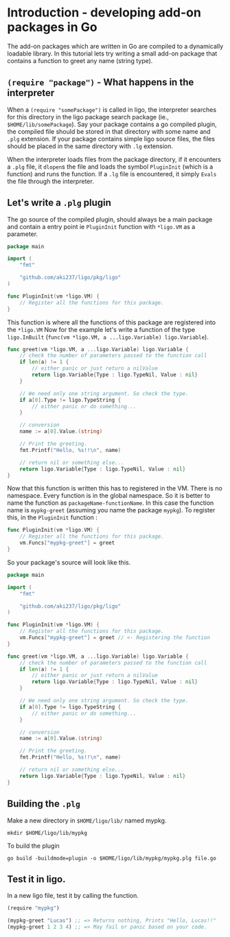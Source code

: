 # Introduction - developing add-on packages in Go

The add-on packages which are written in Go are compiled to a dynamically loadable
library. In this tutorial lets try writing a small add-on package that contains a
function to greet any name (string type).

## ``(require "package")`` - What happens in the interpreter

When a `(require "somePackage")` is called in ligo, the interpreter searches
for this directory in the ligo package search package (ie., `$HOME/lib/somePackage`).
Say your package contains a go compiled plugin, the compiled file should be stored in
that directory with some name and `.plg` extension. If your package contains simple
ligo source files, the files should be placed in the same directory with `.lg`
extension.

When the interpreter loads files from the package directory, if it encounters a `.plg`
file, it `dlopen`s the file and loads the symbol `PluginInit` (which is a function) and
runs the function. If a `.lg` file is encountered, it simply `Evals` the file through
the interpreter.

## Let's write a `.plg` plugin

The go source of the compiled plugin, should always be a main package and
contain a entry point ie `PluginInit` function with `*ligo.VM` as a parameter.

```go
package main

import (
    "fmt"

    "github.com/aki237/ligo/pkg/ligo"
)

func PluginInit(vm *ligo.VM) {
    // Register all the functions for this package.
}
```
This function is where all the functions of this package are registered into the `*ligo.VM`
Now for the example let's write a function of the type `ligo.InBuilt`
(`func(vm *ligo.VM, a ...ligo.Variable) ligo.Variable`).

```go
func greet(vm *ligo.VM, a ...ligo.Variable) ligo.Variable {
    // check the number of parameters passed to the function call
    if len(a) != 1 {
        // either panic or just return a nilValue
        return ligo.Variable{Type : ligo.TypeNil, Value : nil}
    }

    // We need only one string argument. So check the type.
    if a[0].Type != ligo.TypeString {
        // either panic or do something...
    }

    // conversion
    name := a[0].Value.(string)

    // Print the greeting.
    fmt.Printf("Hello, %s!!\n", name)

    // return nil or something else...
    return ligo.Variable{Type : ligo.TypeNil, Value : nil}
}
```

Now that this function is written this has to registered in the VM.
There is no namespace. Every function is in the global namespace. So
it is better to name the function as `packageName-functionName`. In this
case the function name is `mypkg-greet` (assuming you name the package `mypkg`).
To register this, in the `PluginInit` function :

```go
func PluginInit(vm *ligo.VM) {
    // Register all the functions for this package.
    vm.Funcs["mypkg-greet"] = greet
}
```

So your package's source will look like this.

```go
package main

import (
    "fmt"

    "github.com/aki237/ligo/pkg/ligo"
)

func PluginInit(vm *ligo.VM) {
    // Register all the functions for this package.
    vm.Funcs["mypkg-greet"] = greet // <- Registering the function
}

func greet(vm *ligo.VM, a ...ligo.Variable) ligo.Variable {
    // check the number of parameters passed to the function call
    if len(a) != 1 {
        // either panic or just return a nilValue
        return ligo.Variable{Type : ligo.TypeNil, Value : nil}
    }

    // We need only one string argument. So check the type.
    if a[0].Type != ligo.TypeString {
        // either panic or do something...
    }

    // conversion
    name := a[0].Value.(string)

    // Print the greeting.
    fmt.Printf("Hello, %s!!\n", name)

    // return nil or something else...
    return ligo.Variable{Type : ligo.TypeNil, Value : nil}
}
```

## Building the `.plg`

Make a new directory in `$HOME/ligo/lib/` named mypkg.

```shell
mkdir $HOME/ligo/lib/mypkg
```

To build the plugin

```shell
go build -buildmode=plugin -o $HOME/ligo/lib/mypkg/mypkg.plg file.go
```

## Test it in ligo.

In a new ligo file, test it by calling the function.

```scheme
(require "mypkg")

(mypkg-greet "Lucas") ;; => Returns nothing, Prints "Hello, Lucas!!"
(mypkg-greet 1 2 3 4) ;; => May fail or panic based on your code.
```
